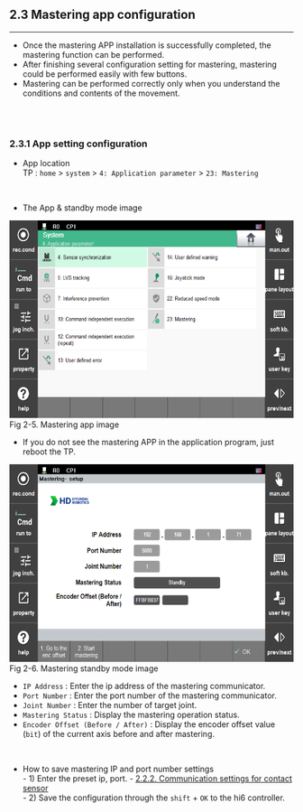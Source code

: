 ## 2.3 Mastering app configuration
---
- Once the mastering APP installation is successfully completed, the mastering function can be performed.
- After finishing several configuration setting for mastering, mastering could be performed easily with few buttons.
- Mastering can be performed correctly only when you understand the conditions and contents of the movement.
<br>
<br>

### 2.3.1 App setting configuration
- App location
<br> TP : `home` > `system` > `4: Application parameter` > `23: Mastering`

<br>

- The App & standby mode image
<div>
<img src="../_assets/10_mastering_app_eng.PNG" height="350vh"><br>
Fig 2-5. Mastering app image
<br>

- If you do not see the mastering APP in the application program, just reboot the TP.

<img src="../_assets/11_standbymode_eng.PNG" height="350vh"><br>
Fig 2-6. Mastering standby mode image
</div>

- `IP Address` : Enter the ip address of the mastering communicator.
- `Port Number` : Enter the port number of the mastering communicator.
- `Joint Number` : Enter the number of target joint.
- `Mastering Status` : Display the mastering operation status.
- `Encoder Offset (Before / After)` : Display the encoder offset value (`bit`) of the current axis before and after mastering.
<br>

- How to save mastering IP and port number settings
<br>- 1) Enter the preset ip, port. - 
[2.2.2. Communication settings for contact sensor](../02_2_kit_initialization/description.md/#222-communication-settings-for-contact-sensor)
<br>- 2) Save the configuration through the `shift` + `OK` to the hi6 controller.
